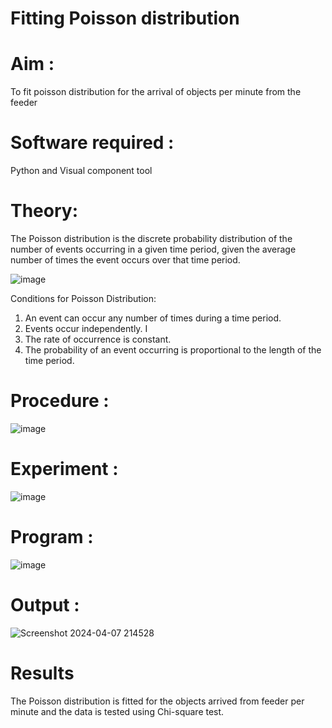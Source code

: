 # Fitting Poisson  distribution
# Aim : 

To fit poisson distribution for the arrival of objects per minute from the feeder

# Software required :  

Python and Visual component tool

# Theory:

The Poisson distribution is the discrete probability distribution of the number of events occurring in a given time period, given the average number of times the event occurs over that time period.

![image](https://user-images.githubusercontent.com/104613195/166248326-fd042076-8b0b-40c4-8b11-1d8e8fcb74db.png)

 Conditions for Poisson Distribution:

1. An event can occur any number of times during a time period.
2. Events occur independently. I
3. The rate of occurrence is constant.
4. The probability of an event occurring is proportional to the length of the time period. 
 
# Procedure :

![image](https://user-images.githubusercontent.com/104613195/166251988-d0c53205-6080-4f7b-ae4c-398178586637.png)

# Experiment :

![image](https://user-images.githubusercontent.com/103921593/230282876-f4a5afbf-cac1-4648-a1b0-c78840638a8e.png)

# Program :
![image](https://github.com/DHOESH123/Poisson_distribution/assets/150319589/a8fb4196-f9c4-4611-b0a8-3e4db2b361b8)

# Output : 

![Screenshot 2024-04-07 214528](https://github.com/DHOESH123/Poisson_distribution/assets/150319589/bdcb5558-8819-464a-bce7-130608c9e0a6)


# Results

The Poisson distribution is fitted for the objects arrived from feeder per minute and the data is tested using Chi-square test. 
 
